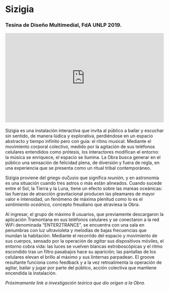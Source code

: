 # Sizigia
### Tesina de Diseño Multimedial, FdA UNLP 2019.

<div style="padding:56.25% 0 0 0;position:relative;"><iframe src="https://player.vimeo.com/video/446297363?title=0&byline=0&portrait=0" style="position:absolute;top:0;left:0;width:100%;height:100%;" frameborder="0" allow="autoplay; fullscreen" allowfullscreen></iframe></div><script src="https://player.vimeo.com/api/player.js"></script>
<br>
Sizigia es una instalación interactiva que invita al público a bailar y escuchar sin sentido, de manera lúdica y explorativa, perdiéndose en un espacio abstracto y tiempo infinito pero con guía: el ritmo musical. Mediante el movimiento corporal colectivo, medido por la agitación de sus teléfonos celulares entendidos como prótesis, los interactores modifican el entorno: la música se enriquece, el espacio se ilumina. La Obra busca generar en el público una sensación de felicidad plena, de diversión y fuera de regla, en una experiencia que se presenta como un ritual tribal contemporáneo.

Sizigia proviene del griego συζυγία que significa *reunión,* y en astronomía es una situación cuando tres astros o más están alineados. Cuando sucede entre el Sol, la Tierra y la Luna, tiene un efecto sobre las mareas oceánicas: las fuerzas de atracción gravitacional producen las pleamares de mayor valor e intensidad, un fenómeno de máxima plenitud como lo es el *sentimiento oceánico,* concepto freudiano que atraviesa la Obra.

Al ingresar, el grupo de máximo 8 usuarios, que previamente descargaron la aplicación Tramontana en sus teléfonos celulares y se conectaron a la red WiFi denominada “ENTER2TRANCE”, se encuentra con una sala en penumbras con luz ultravioleta y melodías de bajas frecuencias que inundan la habitación. Mediante el recorrido del espacio y movimiento de sus cuerpos, sensado por la operación de *agitar* sus dispositivos móviles, el entorno cobra vida: las luces se vuelven blancas estroboscópicas y el ritmo escondido tras un filtro pasabajos hace su aparición; las pantallas de los celulares elevan el brillo al máximo y sus linternas parpadean. El groove resultante funciona como feedback y a la vez retroalimenta la operación de agitar, bailar y jugar por parte del público, acción colectiva que mantiene encendida la instalación.

*Próximamente link a investigación teórica que dio origen a la Obra.*
